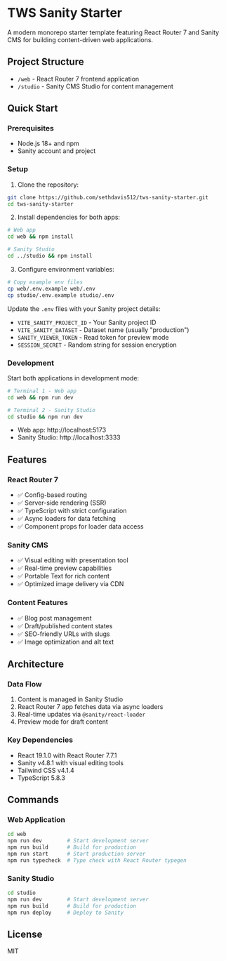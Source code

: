 # TWS Sanity Starter

A modern monorepo starter template featuring React Router 7 and Sanity CMS for building content-driven web applications.

## Project Structure

- `/web` - React Router 7 frontend application
- `/studio` - Sanity CMS Studio for content management

## Quick Start

### Prerequisites

- Node.js 18+ and npm
- Sanity account and project

### Setup

1. Clone the repository:
```bash
git clone https://github.com/sethdavis512/tws-sanity-starter.git
cd tws-sanity-starter
```

2. Install dependencies for both apps:
```bash
# Web app
cd web && npm install

# Sanity Studio
cd ../studio && npm install
```

3. Configure environment variables:
```bash
# Copy example env files
cp web/.env.example web/.env
cp studio/.env.example studio/.env
```

Update the `.env` files with your Sanity project details:
- `VITE_SANITY_PROJECT_ID` - Your Sanity project ID
- `VITE_SANITY_DATASET` - Dataset name (usually "production")
- `SANITY_VIEWER_TOKEN` - Read token for preview mode
- `SESSION_SECRET` - Random string for session encryption

### Development

Start both applications in development mode:

```bash
# Terminal 1 - Web app
cd web && npm run dev

# Terminal 2 - Sanity Studio
cd studio && npm run dev
```

- Web app: http://localhost:5173
- Sanity Studio: http://localhost:3333

## Features

### React Router 7
- ✅ Config-based routing
- ✅ Server-side rendering (SSR)
- ✅ TypeScript with strict configuration
- ✅ Async loaders for data fetching
- ✅ Component props for loader data access

### Sanity CMS
- ✅ Visual editing with presentation tool
- ✅ Real-time preview capabilities
- ✅ Portable Text for rich content
- ✅ Optimized image delivery via CDN

### Content Features
- ✅ Blog post management
- ✅ Draft/published content states
- ✅ SEO-friendly URLs with slugs
- ✅ Image optimization and alt text

## Architecture

### Data Flow
1. Content is managed in Sanity Studio
2. React Router 7 app fetches data via async loaders
3. Real-time updates via `@sanity/react-loader`
4. Preview mode for draft content

### Key Dependencies
- React 19.1.0 with React Router 7.7.1
- Sanity v4.8.1 with visual editing tools
- Tailwind CSS v4.1.4
- TypeScript 5.8.3

## Commands

### Web Application
```bash
cd web
npm run dev        # Start development server
npm run build      # Build for production
npm run start      # Start production server
npm run typecheck  # Type check with React Router typegen
```

### Sanity Studio
```bash
cd studio
npm run dev        # Start development server
npm run build      # Build for production
npm run deploy     # Deploy to Sanity
```

## License

MIT